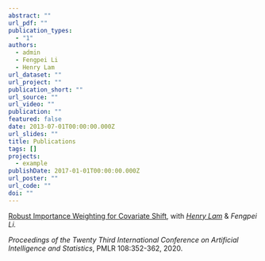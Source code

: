 ```yaml
---
abstract: ""
url_pdf: ""
publication_types:
  - "1"
authors:
  - admin
  - Fengpei Li
  - Henry Lam
url_dataset: ""
url_project: ""
publication_short: ""
url_source: ""
url_video: ""
publication: ""
featured: false
date: 2013-07-01T00:00:00.000Z
url_slides: ""
title: Publications
tags: []
projects:
  - example
publishDate: 2017-01-01T00:00:00.000Z
url_poster: ""
url_code: ""
doi: ""
---
```

[Robust Importance Weighting for Covariate Shift](http://proceedings.mlr.press/v108/li20b.html), with *[Henry Lam](http://www.columbia.edu/~khl2114/)* & *Fengpei Li.*

*Proceedings of the Twenty Third International Conference on Artificial Intelligence and Statistics*, PMLR 108:352-362, 2020.